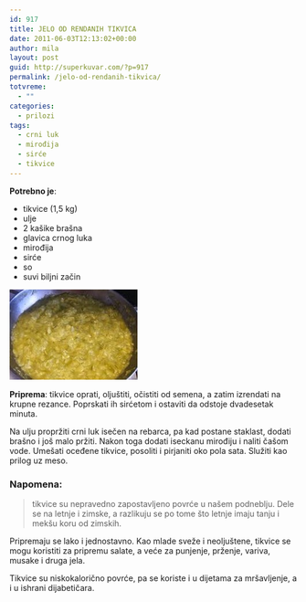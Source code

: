 ```yaml
---
id: 917
title: JELO OD RENDANIH TIKVICA
date: 2011-06-03T12:13:02+00:00
author: mila
layout: post
guid: http://superkuvar.com/?p=917
permalink: /jelo-od-rendanih-tikvica/
totvreme:
  - ""
categories:
  - prilozi
tags:
  - crni luk
  - mirođija
  - sirće
  - tikvice
---
```

**Potrebno je**:

  * tikvice (1,5 kg)
  * ulje
  * 2 kašike brašna
  * glavica crnog luka
  * mirođija
  * sirće
  * so
  * suvi biljni začin

<img class="alignnone size-full wp-image-942" title="jeloodrendanihtikvica" src="/wp-content/uploads/2011/06/jeloodrendanihtikvica-e1307103162382.jpg" alt="" width="224" height="158" /> 

**Priprema**: tikvice oprati, oljuštiti, očistiti od semena, a zatim izrendati na krupne rezance. Poprskati ih sirćetom i ostaviti da odstoje dvadesetak minuta.

Na ulju propržiti crni luk isečen na rebarca, pa kad postane staklast, dodati brašno i još malo pržiti. Nakon toga dodati iseckanu mirođiju i naliti čašom vode. Umešati oceđene tikvice, posoliti i pirjaniti oko pola sata. Služiti kao prilog uz meso.

### Napomena:
> tikvice su nepravedno zapostavljeno povrće u našem podneblju. Dele se na letnje i zimske, a razlikuju se po tome što letnje imaju tanju i mekšu koru od zimskih.

Pripremaju se lako i jednostavno. Kao mlade sveže i neoljuštene, tikvice se mogu koristiti za pripremu salate, a veće za punjenje, prženje, variva, musake i druga jela.

Tikvice su niskokalorično povrće, pa se koriste i u dijetama za mršavljenje, a i u ishrani dijabetičara.